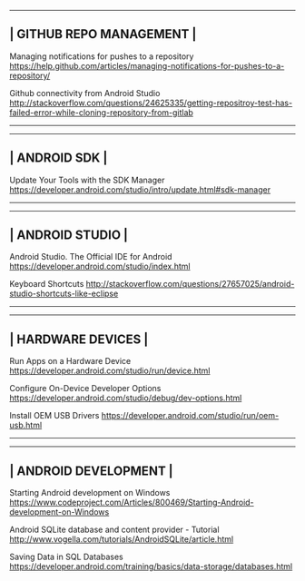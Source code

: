 --------------------------
| GITHUB REPO MANAGEMENT | 
--------------------------
Managing notifications for pushes to a repository
https://help.github.com/articles/managing-notifications-for-pushes-to-a-repository/

Github connectivity from Android Studio
http://stackoverflow.com/questions/24625335/getting-repositroy-test-has-failed-error-while-cloning-repository-from-gitlab
____________________________________________________________________________________________________________________________
---------------
| ANDROID SDK | 
---------------

Update Your Tools with the SDK Manager
https://developer.android.com/studio/intro/update.html#sdk-manager
____________________________________________________________________________________________________________________________
------------------
| ANDROID STUDIO | 
------------------

Android Studio. The Official IDE for Android
https://developer.android.com/studio/index.html

Keyboard Shortcuts
http://stackoverflow.com/questions/27657025/android-studio-shortcuts-like-eclipse
____________________________________________________________________________________________________________________________
--------------------
| HARDWARE DEVICES |
--------------------
Run Apps on a Hardware Device  
https://developer.android.com/studio/run/device.html


Configure On-Device Developer Options
https://developer.android.com/studio/debug/dev-options.html

Install OEM USB Drivers
https://developer.android.com/studio/run/oem-usb.html
____________________________________________________________________________________________________________________________
-----------------------
| ANDROID DEVELOPMENT |
-----------------------
Starting Android development on Windows
https://www.codeproject.com/Articles/800469/Starting-Android-development-on-Windows


Android SQLite database and content provider - Tutorial
http://www.vogella.com/tutorials/AndroidSQLite/article.html

Saving Data in SQL Databases
https://developer.android.com/training/basics/data-storage/databases.html
  
  

